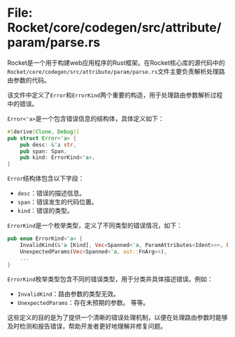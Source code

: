 # File: Rocket/core/codegen/src/attribute/param/parse.rs

Rocket是一个用于构建web应用程序的Rust框架。在Rocket核心库的源代码中的`Rocket/core/codegen/src/attribute/param/parse.rs`文件主要负责解析处理路由参数的代码。

该文件中定义了`Error`和`ErrorKind`两个重要的构造，用于处理路由参数解析过程中的错误。

`Error<'a>`是一个包含错误信息的结构体，具体定义如下：
```rust
#[derive(Clone, Debug)]
pub struct Error<'a> {
    pub desc: &'a str,
    pub span: Span,
    pub kind: ErrorKind<'a>,
}
```
`Error`结构体包含以下字段：
- `desc`：错误的描述信息。
- `span`：错误发生的代码位置。
- `kind`：错误的类型。

`ErrorKind`是一个枚举类型，定义了不同类型的错误情况，如下：
```rust
pub enum ErrorKind<'a> {
    InvalidKind(&'a [Kind], Vec<Spanned<'a, ParamAttributes<Ident>>>, bool),
    UnexpectedParams(Vec<Spanned<'a, ast::FnArg>>),
    ...
}
```
`ErrorKind`枚举类型包含不同的错误类型，用于分类并具体描述错误。例如：
- `InvalidKind`：路由参数的类型无效。
- `UnexpectedParams`：存在未预期的参数。
等等。

这些定义的目的是为了提供一个清晰的错误处理机制，以便在处理路由参数时能够及时检测和报告错误，帮助开发者更好地理解并修复问题。

